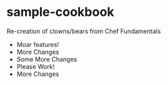  # sample-cookbook

Re-creation of clowns/bears from Chef Fundamentals
- Moar features!
- More Changes
- Some More Changes
- Please Work!
- More Changes

